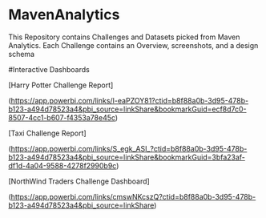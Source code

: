 # MavenAnalytics
This Repository contains Challenges and Datasets picked from Maven Analytics.
Each Challenge contains an Overview, screenshots, and  a design schema 

#Interactive Dashboards

[Harry Potter Challenge Report]

(https://app.powerbi.com/links/I-eaPZOY81?ctid=b8f88a0b-3d95-478b-b123-a494d78523a4&pbi_source=linkShare&bookmarkGuid=ecf8d7c0-8507-4cc1-b607-f4353a78e45c)

[Taxi Challenge Report]

(https://app.powerbi.com/links/S_egk_ASI_?ctid=b8f88a0b-3d95-478b-b123-a494d78523a4&pbi_source=linkShare&bookmarkGuid=3bfa23af-df1d-4a04-9588-4278f2990b9c)

[NorthWind Traders Challenge Dashboard]

(https://app.powerbi.com/links/cmswNKcszQ?ctid=b8f88a0b-3d95-478b-b123-a494d78523a4&pbi_source=linkShare)

